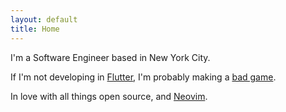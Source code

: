 ```yaml
---
layout: default
title: Home
---
```

I'm a Software Engineer based in New York City.

If I'm not developing in [Flutter](https://flutter.dev/), I'm probably making a [bad game](https://apps.apple.com/us/app/above/id1535097129).

In love with all things open source, and [Neovim](https://neovim.io/).
